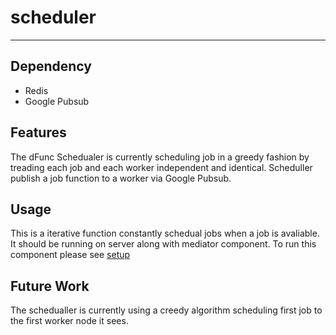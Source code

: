 # scheduler
---
## Dependency
- Redis
- Google Pubsub
## Features
The dFunc Schedualer is currently scheduling job in a greedy fashion by treading each job and each worker independent and identical. Scheduller publish a job function to a worker via Google Pubsub.
## Usage
This is a iterative function constantly schedual jobs when a job is avaliable. It should be running on server along with mediator component. To run this component please see [setup](https://github.com/dfunc-serverless/setup)
## Future Work
The schedualler is currently using a creedy algorithm scheduling first job to the first worker node it sees. 